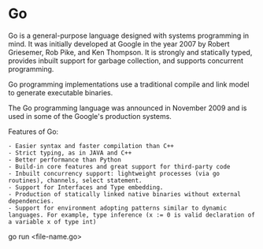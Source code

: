 # Go

Go is a general-purpose language designed with systems programming in mind. It was initially developed at Google in the year 2007 by Robert Griesemer, Rob Pike, and Ken Thompson. It is strongly and statically typed, provides inbuilt support for garbage collection, and supports concurrent programming.

Go programming implementations use a traditional compile and link model to generate executable binaries.

The Go programming language was announced in November 2009 and is used in some of the Google's production systems.

Features of Go:
```
- Easier syntax and faster compilation than C++
- Strict typing, as in JAVA and C++
- Better performance than Python
- Build-in core features and great support for third-party code
- Inbuilt concurrency support: lightweight processes (via go routines), channels, select statement.
- Support for Interfaces and Type embedding.
- Production of statically linked native binaries without external dependencies.
- Support for environment adopting patterns similar to dynamic languages. For example, type inference (x := 0 is valid declaration of a variable x of type int)
```

go run <file-name.go>
